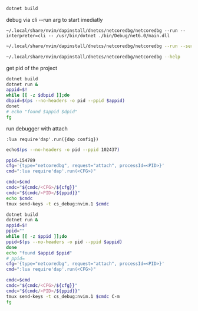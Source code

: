 ```bash
dotnet build
```
debug via cli
--run arg to start imediatly
```bashintegratedTerminal
~/.local/share/nvim/dapinstall/dnetcs/netcoredbg/netcoredbg --run --interpreter=cli -- /usr/bin/dotnet ./bin/Debug/net6.0/main.dll
```

```bash
~/.local/share/nvim/dapinstall/dnetcs/netcoredbg/netcoredbg --run --server --interpreter=vscode -- /usr/bin/dotnet ./bin/Debug/net6.0/main.dll
```

```bash
~/.local/share/nvim/dapinstall/dnetcs/netcoredbg/netcoredbg --help
```

get pid of the project
```bash
dotnet build
dotnet run &
appid=$!
while [[ -z $dbpid ]];do
dbpid=$(ps --no-headers -o pid --ppid $appid)
donet
# echo "found $appid $dpid"
fg
```

run debugger with attach
```
:lua require'dap'.run({dap config})
```

```bash
echo$(ps --no-headers -o pid --ppid 102437)
```

```bash
ppid=154789
cfg='{type="netcoredbg", request="attach", processId=<PID>}'
cmd=":lua require'dap'.run(<CFG>)"

cmdc=$cmd
cmdc="${cmdc/<CFG>/${cfg}}"
cmdc="${cmdc/<PID>/${ppid}}"
echo $cmdc
tmux send-keys -t cs_debug:nvim.1 $cmdc
```

```bash
dotnet build
dotnet run &
appid=$!
ppid=""
while [[ -z $ppid ]];do
ppid=$(ps --no-headers -o pid --ppid $appid)
done
echo "found $appid $ppid"
# ppid=
cfg='{type="netcoredbg", request="attach", processId=<PID>}'
cmd=":lua require'dap'.run(<CFG>)"

cmdc=$cmd
cmdc="${cmdc/<CFG>/${cfg}}"
cmdc="${cmdc/<PID>/${ppid}}"
tmux send-keys -t cs_debug:nvim.1 $cmdc C-m
fg
```
